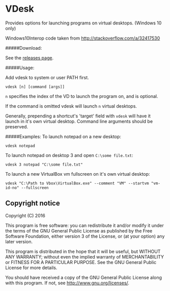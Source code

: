 
# VDesk

Provides options for launching programs on virtual desktops. (Windows 10 only)

Windows10Interop code taken from http://stackoverflow.com/a/32417530

#####Download:

See the [releases page](https://github.com/eksime/VDesk/releases/).

#####Usage:

Add vdesk to system or user PATH first.

`vdesk [n] [command [args]]`

`n` specifies the index of the VD to launch the program on, and is optional.

If the command is omitted vdesk will launch `n` virtual desktops.

Generally, prepending a shortcut's 'target' field with `vdesk` will have it launch in it's own virtual desktop. Command line arguments should be preserved.

#####Examples:
To launch notepad on a new desktop:

`vdesk notepad`

To launch notepad on desktop 3 and open `C:\some file.txt`:

`vdesk 3 notepad "C:\some file.txt"`

To launch a new VirtualBox vm fullscreen on it's own virtual desktop:

`vdesk "C:\Path to Vbox\VirtualBox.exe" --comment "VM" --startvm "vm-id-no" --fullscreen`

## Copyright notice

Copyright (C) 2016

This program is free software: you can redistribute it and/or modify
it under the terms of the GNU General Public License as published by
the Free Software Foundation, either version 3 of the License, or
(at your option) any later version.

This program is distributed in the hope that it will be useful,
but WITHOUT ANY WARRANTY; without even the implied warranty of
MERCHANTABILITY or FITNESS FOR A PARTICULAR PURPOSE.  See the
GNU General Public License for more details.

You should have received a copy of the GNU General Public License
along with this program.  If not, see <http://www.gnu.org/licenses/>.
